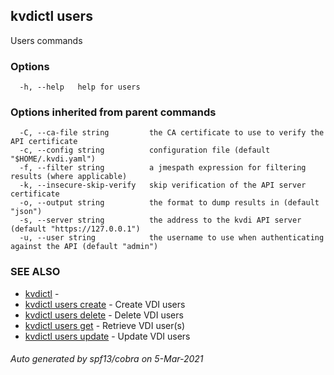 ## kvdictl users

Users commands

### Options

```
  -h, --help   help for users
```

### Options inherited from parent commands

```
  -C, --ca-file string         the CA certificate to use to verify the API certificate
  -c, --config string          configuration file (default "$HOME/.kvdi.yaml")
  -f, --filter string          a jmespath expression for filtering results (where applicable)
  -k, --insecure-skip-verify   skip verification of the API server certificate
  -o, --output string          the format to dump results in (default "json")
  -s, --server string          the address to the kvdi API server (default "https://127.0.0.1")
  -u, --user string            the username to use when authenticating against the API (default "admin")
```

### SEE ALSO

* [kvdictl](kvdictl.md)	 - 
* [kvdictl users create](kvdictl_users_create.md)	 - Create VDI users
* [kvdictl users delete](kvdictl_users_delete.md)	 - Delete VDI users
* [kvdictl users get](kvdictl_users_get.md)	 - Retrieve VDI user(s)
* [kvdictl users update](kvdictl_users_update.md)	 - Update VDI users

###### Auto generated by spf13/cobra on 5-Mar-2021
